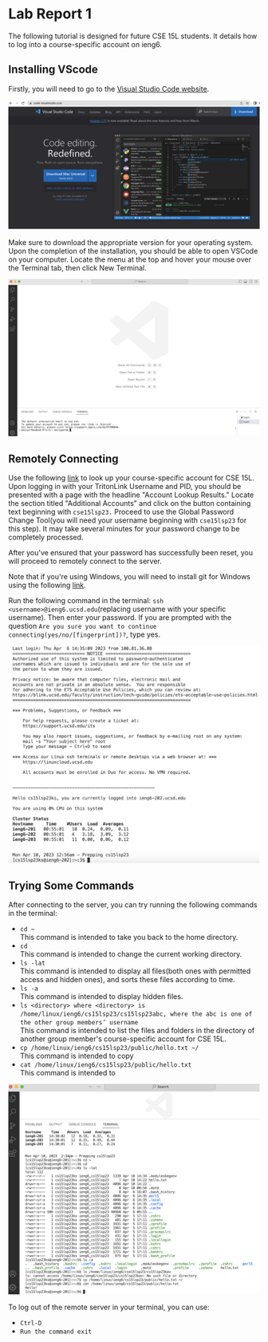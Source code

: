 # Lab Report 1

The following tutorial is designed for future CSE 15L students. It details how to log into a course-specific account on ieng6.

## Installing VScode

Firstly, you will need to go to the [Visual Studio Code website](https://code.visualstudio.com/).

![Image](vscodewebsite.png)

Make sure to download the appropriate version for your operating system. Upon the completion of the installation, you should be able to open VSCode
on your computer. Locate the menu at the top and hover your mouse over the Terminal tab, then click New Terminal.

![Image](vscodeopen.png)

## Remotely Connecting

Use the following [link](https://sdacs.ucsd.edu/~icc/index.php) to look up your course-specific account for CSE 15L.
Upon logging in with your TritonLink Username and PID, you should be presented with a page with the headline "Account Lookup Results."  Locate the section titled "Additional Accounts" and click on the button containing text beginning with `cse15lsp23.` Proceed to use the Global Password Change Tool(you will need your username beginning with `cse15lsp23` for this step). It may take several minutes for your password change to be completely processed.

After you've ensured that your password has successfully been reset, you will proceed to remotely connect to the server.

Note that if you're using Windows, you will need to install git for Windows using the following [link](https://gitforwindows.org/).

Run the following command in the terminal: `ssh <username>@ieng6.ucsd.edu`(replacing username with your specific username). Then enter your password.  If you are prompted with the question `Are you sure you want to continue connecting(yes/no/[fingerprint])?`, type yes.

![Image](remotelogin.png)

## Trying Some Commands

After connecting to the server, you can try running the following commands in the terminal:

* `cd ~`
<br>This command is intended to take you back to the home directory.
* `cd`
<br>This command is intended to change the current working directory.
* `ls -lat`
<br>This command is intended to display all files(both ones with permitted access and hidden ones), and sorts these files according to time.
* `ls -a`
<br>This command is intended to display hidden files.
* `ls <directory> where <directory> is /home/linux/ieng6/cs15lsp23/cs15lsp23abc, where the abc is one of the other group members’ username`
<br>This command is intended to list the files and folders in the directory of another group member's course-specific account for CSE 15L.
* `cp /home/linux/ieng6/cs15lsp23/public/hello.txt ~/`
<br>This command is intended to copy 
* `cat /home/linux/ieng6/cs15lsp23/public/hello.txt`
<br>This command is intended to 

![Image](commands.png)

To log out of the remote server in your terminal, you can use:

* `Ctrl-D`
* `Run the command exit`
